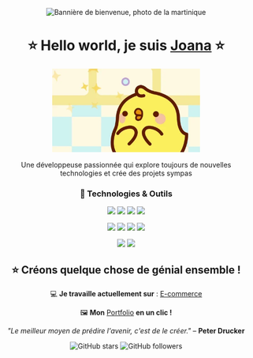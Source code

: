 <p align="center">
  <img src="bannière_martinique.jpg" alt="Bannière de bienvenue, photo de la martinique">
</p>
<div align="center">
  <h1>
    ⭐ Hello world, je suis
    <a href="https://devjoanabureth.github.io/Portfolio/">Joana</a> ⭐
  </h1>

  <a href="https://devjoanabureth.github.io/Portfolio/">
    <img
      src="giphy.webp"
      alt="Piu Piu du cartoon coréen 'Molang' heureux, avec des étoiles dans les yeux"
      width="300px"
    />
  </a>

  <p>Une développeuse passionnée qui explore toujours de nouvelles technologies et crée des projets sympas</p>

<h3>🔧 Technologies & Outils</h3> 
  <p align="center">
    <img src="https://img.shields.io/badge/HTML-E34F26?style=flat&logo=html5&logoColor=white" />
    <img src="https://img.shields.io/badge/CSS-1572B6?style=flat&logo=css3&logoColor=white" />
    <img src="https://img.shields.io/badge/JavaScript-F7DF1E?style=flat&logo=javascript&logoColor=black" />
    <img src="https://img.shields.io/badge/Angular-DD0031?style=flat&logo=angular&logoColor=white" />
  </p>
  <p>
    <img src="https://img.shields.io/badge/PHP-777BB4?style=flat&logo=php&logoColor=white" />
    <img src="https://img.shields.io/badge/Symfony-000000?style=flat&logo=symfony&logoColor=white" />
    <img src="https://img.shields.io/badge/SQL-4479A1?style=flat&logo=postgresql&logoColor=white" />
    <img src="https://img.shields.io/badge/Java-007396?style=flat&logo=java&logoColor=white" />
  </p>
  <p>
    <img src="https://img.shields.io/badge/GitHub-181717?style=flat&logo=github&logoColor=white" />
    <img src="https://img.shields.io/badge/VSCode-007ACC?style=flat&logo=visual-studio-code&logoColor=white" />
  </p>
  
  <h2>⭐ Créons quelque chose de génial ensemble !</h2>

  💻 **Je travaille actuellement sur** : [E-commerce](https://github.com/DevJoanaBureth/E-commerce)

  🖼️ **Mon** [Portfolio](https://devjoanabureth.github.io/Portfolio/) **en un clic !**

  _"Le meilleur moyen de prédire l'avenir, c'est de le créer."_ – **Peter Drucker**

  ![GitHub stars](https://img.shields.io/github/stars/DevJoanaBureth/E-commerce?style=social)
  ![GitHub followers](https://img.shields.io/github/followers/DevJoanaBureth?style=social)

</div>

